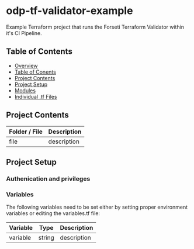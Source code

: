 # odp-tf-validator-example
Example Terraform project that runs the Forseti Terraform Validator within it's CI Pipeline.

## Table of Contents <a name="s2"></a>

* [Overview](#s1)
* [Table of Conents](#s2)
* [Project Contents](#s3)
* [Project Setup](#s4)
* [Modules](#s5)
* [Individual .tf Files](#s6)

## Project Contents <a name="s3"></a>

| Folder / File      |  Description  |
|---          |---    |
| file   |   description |

## Project Setup <a name="s4"></a>

### Authenication and privileges

### Variables

The following variables need to be set either by setting proper environment variables or editing the variables.tf file:

| Variable      |  Type  |  Description  |
|---          |---        |---  | 
| variable  |  string |   description |